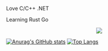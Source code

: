 Love C/C++ .NET

Learning Rust Go

<div align="center">
    <img src="https://activity-graph.herokuapp.com/graph?username=axojhf&theme=minimal" />
</div>

[![Anurag's GitHub stats](https://github-readme-stats.vercel.app/api?username=axojhf)](https://github.com/axojhf)
[![Top Langs](https://github-readme-stats.vercel.app/api/top-langs/?username=axojhf)](https://github.com/axojhf)
